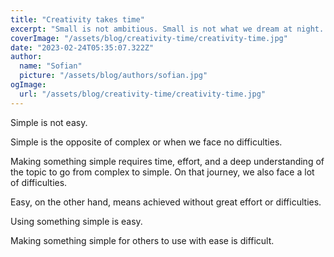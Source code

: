 ```yaml
---
title: "Creativity takes time"
excerpt: "Small is not ambitious. Small is not what we dream at night. But small is a first step."
coverImage: "/assets/blog/creativity-time/creativity-time.jpg"
date: "2023-02-24T05:35:07.322Z"
author:
  name: "Sofian"
  picture: "/assets/blog/authors/sofian.jpg"
ogImage:
  url: "/assets/blog/creativity-time/creativity-time.jpg"
---
```


Simple is not easy.

Simple is the opposite of complex or when we face no difficulties.

Making something simple requires time, effort, and a deep understanding of the topic to go from complex to simple. On that journey, we also face a lot of difficulties.

Easy, on the other hand, means achieved without great effort or difficulties.

Using something simple is easy.

Making something simple for others to use with ease is difficult.

